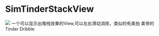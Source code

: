 # SimTinderStackView #
![](https://raw.githubusercontent.com/snalopainen/SimTinderStackView/screenshots/screenshots1.gif)
  一个可以显示出堆栈效果的View,可以左右滑动消除，类似的有美拍 美帝的Tinder Dribble
